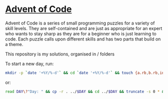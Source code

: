 # [Advent of Code](http://adventofcode.com)

Advent of Code is a series of small programming puzzles for a variety of skill levels. They are self-contained and are just as appropriate for an expert who wants to stay sharp as they are for a beginner who is just learning to code. Each puzzle calls upon different skills and has two parts that build on a theme.

This repository is my solutions, organised in <year>/<day> folders

To start a new day, run:
```bash
mkdir -p `date '+%Y/%-d'` && cd `date '+%Y/%-d'` && touch {a.rb,b.rb,input.txt,example.txt}
```
or:
```bash
read DAY\?"Day: " && cp -r . ../$DAY && cd ../$DAY && truncate -s 0 * && echo "require 'debug'\n\nlines = File.readlines('example.txt').map(&:strip)\n" > *.rb
```
